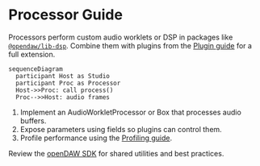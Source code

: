 # Processor Guide

Processors perform custom audio worklets or DSP in packages like
[`@opendaw/lib-dsp`](../package-inventory.md#lib).
Combine them with plugins from the [Plugin guide](./plugin-guide.md) for a full
extension.

```mermaid
sequenceDiagram
  participant Host as Studio
  participant Proc as Processor
  Host->>Proc: call process()
  Proc-->>Host: audio frames
```

1. Implement an AudioWorkletProcessor or Box that processes audio buffers.
2. Expose parameters using fields so plugins can control them.
3. Profile performance using the [Profiling guide](../build-and-run/profiling.md).

Review the [openDAW SDK](./opendaw-sdk.md) for shared utilities and best
practices.
